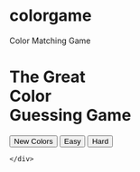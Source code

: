 # colorgame
Color Matching Game
<!DOCTYPE html>
<html>
<head>
	<title>Color Game</title>
	<link rel="stylesheet" type="text/css" href="Colorgame.css">
	<script>
var colors = [];
var numOfSquares = 6;
var squares = document.querySelectorAll(".square");
var pickedColor;
var colorDisplay = document.getElementById("colorDisplay");
var messageDisplay = document.querySelector("#message");
var h1 = document.querySelector("h1");
var resetButton = document.querySelector("#reset");
var modeButton = document.querySelectorAll(".mode");

//to initialize a code when page load rather than when its enacted
init();

function init(){
	//c;ean up your code by calling individual functions 
	setUpModeButtons();
		setUpSquares();
		reset();

}
 function setUpModeButtons(){
 	for( var i = 0; i < modeButton.length; i++){
	modeButton[i].addEventListener("click", function(){
		modeButton[0].classList.remove("selected");
		modeButton[1].classList.remove("selected");
		this.classList.add("selected");
		this.textContent === "Easy" ? numOfSquares = 3: numOfSquares= 6;
		 reset();
		//if(this.textContent === "Easy"){
		//	numOfSquares =3;
		//	}else( numOfSquares = 6;)
		//how many squares to show
		//pick new colors
		//pick new pickedColor
		//update page to reflect changes
	});
	}
 }
  function setUpSquares(){
  	for(var i = 0; i < squares.length; i++){
	// add initial colors to squares
	//squares[i].style.background = colors[i];

	//add click listeners to squares
	squares[i].addEventListener("click", function() {
		//grab color of clicked squares
		var clickedColor = this.style.background;
		//compare color to pickedColor
		if(clickedColor === pickedColor) {
			messageDisplay.textContent = "Correct!";
			resetButton.textContent = "Play Again?"
			changeColors(clickedColor);
			h1.style.background = clickedColor;
		} else {
			this.style.background = "#232323";
			messageDisplay.textContent = "Try Again";
		}
		});
	}
  }
function reset(){
 colors = generateRandomColors(numOfSquares);
	//pick a new random color display
	pickedColor=pickColor();
	//change colorDisplay to match
	messageDisplay.textContent= "";
	colorDisplay.textContent = pickedColor;
	resetButton.textContent = "New Colors";
	//change colors of squares
	for(var i = 0; i < squares.length; i++){
		if (colors[i]){
			squares[i].style.display = "block";
			squares[i].style.background =colors[i];
		}
		else{
			squares[i].style.display = "none";
		}
	}
	h1.style.background = "steelblue";
}
/*	
easybtn.addEventListener("click", function(){
hardbtn.classList.remove("selected");
easyBtn.classList.add("selected");
numOfSquares = 3;
colors =generateRandomColors(numOfSquares);
pickedColor = pickColor();
colorDisplay.textContent = pickedColor;
for (var i= 0;i < squares.length; i++){
if(colors[i]){ 
 squares[i].style.background = colors[i];
}else {
	squares[i].style.display ="none";
} 
}
});

hardBtn.addEventListener("click", function(){
hardBtn.classList.add("selected");
easyBtn.classList.remove("selected");
numOfSquares = 6;
colors =generateRandomColors(numOfSquares);
pickedColor = pickColor();
colorDisplay.textContent = pickedColor;
 for (var i= 0;i < squares.length; i++){
 squares[i].style.background = colors[i];
 squares[i].style.display ="block";
}
});
*/
resetButton.addEventListener("click", function(){
	reset();
})

colorDisplay.textContent = pickedColor;

for(var i = 0; i < squares.length; i++){
	// add initial colors to squares
	//squares[i].style.background = colors[i];

	//add click listeners to squares
	squares[i].addEventListener("click", function() {
		//grab color of clicked squares
		var clickedColor = this.style.background;
		//compare color to pickedColor
		if(clickedColor === pickedColor) {
			messageDisplay.textContent = "Correct!";
			resetButton.textContent = "Play Again?"
			changeColors(clickedColor);
			h1.style.background = clickedColor;
		} else {
			this.style.background = "#232323";
			messageDisplay.textContent = "Try Again";
		}
	});
}

function changeColors(color) {
	//loop through all squares
	for(var i = 0; i < squares.length; i++) {
		//change each color to match given color
		squares[i].style.background = color;
	}
}

function pickColor() {
	var random = Math.floor(Math.random() * colors.length);
	return colors[random];
}

function generateRandomColors(num) {
	//make an array
	var arr = [];
	//add num random colors to arr
	for(var i = 0; i < num; i++) {
		//get random color and push into arr
		arr.push(randomColor());
	}
	//return that array
	return arr;
}

function randomColor() {
	//pick a "red" from 0 - 255
	var r = Math.floor(Math.random() * 256);
	//pick a "green" from 0 - 255
	var g = Math.floor(Math.random() * 256);
	//pick a "blue" from 0 - 255
	var b = Math.floor(Math.random() * 256);
	return "rgb(" + r + ", " + g + ", " + b + ")";
}</script>

</head>
<body>
	<h1>The Great
	 <br>
		<span id= "colorDisplay">Color</span> 
		<br>Guessing Game</h1>
<div id="stripe">
	<button id="reset">New Colors</button>
	<span id= "message"></span>
	<button class= "mode">Easy</button>
	<button class = "mode selected">Hard</button>
				
	</div>

<div id="container">
	<div class="square"></div>
	<div class="square"></div>
	<div class="square"></div>
	<div class="square"></div>
	<div class="square"></div>
	<div class="square"></div>
</div>
<script type="text/javascript" src="colorgame.js"></script>
</body>
</html>


